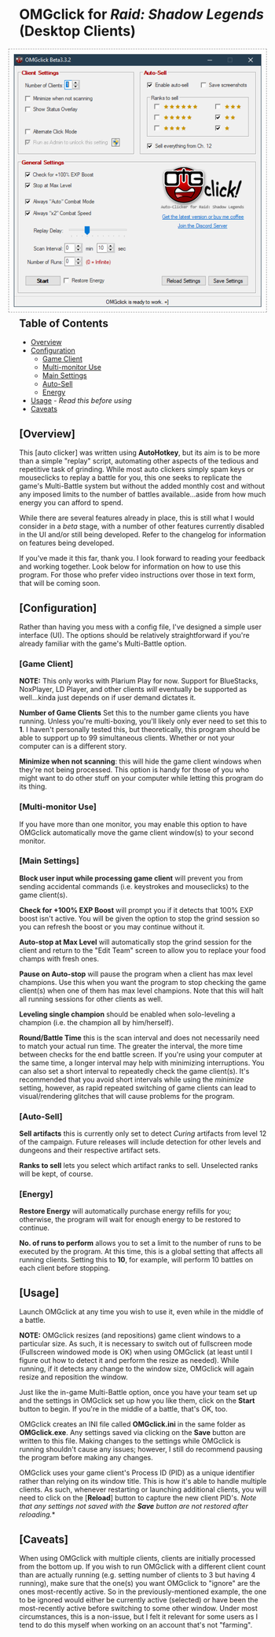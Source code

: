 # **OMGclick** for *Raid: Shadow Legends* (Desktop Clients)

<img src="OMGclick.png" align=right margin=10 alt="GUI" style="float:right; border: 1px dashed #999; padding: 10px; margin: 0 0 10px 10px"/>

## Table of Contents

+ [Overview](#Overview)
+ [Configuration](#Configuration)
  + [Game Client](#Game-Client)
  + [Multi-monitor Use](#Multi-monitor-Use)
  + [Main Settings](#Main-Settings)
  + [Auto-Sell](#Auto-Sell)
  + [Energy](#Energy)
+ [Usage](#Usage) - *Read this before using*
+ [Caveats](#Caveats)

## [Overview]

This [auto clicker] was written using **AutoHotkey**, but its aim is to be more than a simple "replay" script, automating other aspects of the tedious and repetitive task of grinding. While most auto clickers simply spam keys or mouseclicks to replay a battle for you, this one seeks to replicate the game's Multi-Battle system but without the added monthly cost and without any imposed limits to the number of battles available...aside from how much energy you can afford to spend. 

While there are several features already in place, this is still what I would consider in a *beta* stage, with a number of other features currently disabled in the UI and/or still being developed. Refer to the changelog for information on features being developed.

If you've made it this far, thank you. I look forward to reading your feedback and working together. Look below for information on how to use this program. For those who prefer video instructions over those in text form, that will be coming soon.

## [Configuration]

Rather than having you mess with a config file, I've designed a simple user interface (UI). The options should be relatively straightforward if you're already familiar with the game's Multi-Battle option.

### [Game Client]

**NOTE:** This only works with Plarium Play for now. Support for BlueStacks, NoxPlayer, LD Player, and other clients *will* eventually be supported as well...kinda just depends on if user demand dictates it.

**Number of Game Clients** Set this to the number game clients you have running. Unless you're multi-boxing, you'll likely only ever need to set this to **1**. I haven't personally tested this, but theoretically, this program should be able to support up to 99 simultaneous clients. Whether or not your computer can is a different story.

**Minimize when not scanning**: this will hide the game client windows when they're not being processed. This option is handy for those of you who might want to do other stuff on your computer while letting this program do its thing.

### [Multi-monitor Use]

If you have more than one monitor, you may enable this option to have OMGclick automatically move the game client window(s) to your second monitor. 

### [Main Settings]

**Block user input while processing game client** will prevent you from sending accidental commands (i.e. keystrokes and mouseclicks) to the game client(s).

**Check for +100% EXP Boost** will prompt you if it detects that 100% EXP boost isn't active. You will be given the option to stop the grind session so you can refresh the boost or you may continue without it.

**Auto-stop at Max Level** will automatically stop the grind session for the client and return to the "Edit Team" screen to allow you to replace your food champs with fresh ones.

**Pause on Auto-stop** will pause the program when a client has max level champions. Use this when you want the program to stop checking the game client(s) when one of them has max level champions. Note that this will halt all running sessions for other clients as well.

**Leveling single champion** should be enabled when solo-leveling a champion (i.e. the champion all by him/herself).

**Round/Battle Time** this is the scan interval and does not necessarily need to match your actual run time. The greater the interval, the more time between checks for the end battle screen. If you're using your computer at the same time, a longer interval may help with minimizing interruptions. You can also set a short interval to repeatedly check the game client(s). It's recommended that you avoid short intervals while using the *minimize* setting, however, as rapid repeated switching of game clients can lead to visual/rendering glitches that will cause problems for the program.

### [Auto-Sell]

**Sell artifacts** this is currently only set to detect *Curing* artifacts from level 12 of the campaign. Future releases will include detection for other levels and dungeons and their respective artifact sets.

**Ranks to sell** lets you select which artifact ranks to sell. Unselected ranks will be kept, of course.

### [Energy]

**Restore Energy** will automatically purchase energy refills for you; otherwise, the program will wait for enough energy to be restored to continue.

**No. of runs to perform** allows you to set a limit to the number of runs to be executed by the program. At this time, this is a global setting that affects all running clients. Setting this to **10**, for example, will perform 10 battles on each client before stopping.

## [Usage]

Launch OMGclick at any time you wish to use it, even while in the middle of a battle.

**NOTE:** OMGclick resizes (and repositions) game client windows to a particular size. As such, it is necessary to switch out of fullscreen mode (Fullscreen windowed mode is OK) when using OMGclick (at least until I figure out how to detect it and perform the resize as needed). While running, if it detects any change to the window size, OMGclick will again resize and reposition the window.

Just like the in-game Multi-Battle option, once you have your team set up and the settings in OMGclick set up how you like them, click on the **Start** button to begin. If you're in the middle of a battle, that's OK, too.

OMGclick creates an INI file called **OMGclick.ini** in the same folder as **OMGclick.exe**. Any settings saved via clicking on the **Save** button are written to this file. Making changes to the settings while OMGclick is running shouldn't cause any issues; however, I still do recommend pausing the program before making any changes.

OMGclick uses your game client's Process ID (PID) as a unique identifier rather than relying on its window title. This is how it's able to handle multiple clients. As such, whenever restarting or launching additional clients, you will need to click on the [**Reload**] button to capture the new client PID's. *Note that any settings not saved with the **Save** button are not restored after reloading.**

## [Caveats]

When using OMGclick with multiple clients, clients are initially processed from the bottom up. If you wish to run OMGclick with a different client count than are actually running (e.g. setting number of clients to 3 but having 4 running), make sure that the one(s) you want OMGclick to "ignore" are the ones most-recently active. So in the previously-mentioned example, the one to be ignored would either be currently active (selected) or have been the most-recently active before switching to some other window. Under most circumstances, this is a non-issue, but I felt it relevant for some users as I tend to do this myself when working on an account that's not "farming".